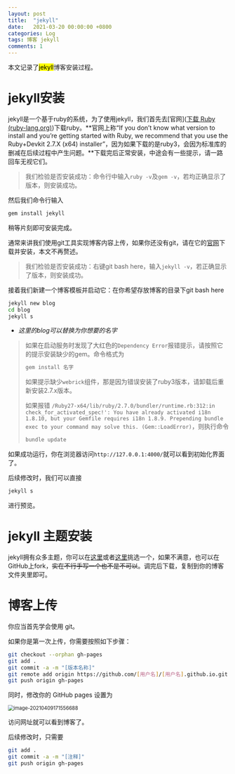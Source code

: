 ```yaml
---
layout: post
title:  "jekyll"
date:   2021-03-20 00:00:00 +0800
categories: Log
tags: 博客 jekyll
comments: 1
---
```


本文记录了<mark>jekyll</mark>博客安装过程。

# jekyll安装

jekyll是一个基于ruby的系统，为了使用jekyll，我们首先去[官网]([下载 Ruby (ruby-lang.org)](https://www.ruby-lang.org/zh_cn/downloads/))下载ruby。**官网上称“If you don’t know what version to install and you’re getting started with Ruby, we recommend that you use the Ruby+Devkit 2.7.X (x64) installer”，因为如果下载的是ruby3，会因为标准库的删减在后续过程中产生问题。**下载完后正常安装，中途会有一些提示，请一路回车无视它们。

> 我们检验是否安装成功：命令行中输入`ruby -v`及`gem -v`，若均正确显示了版本，则安装成功。

然后我们命令行输入

```bash
gem install jekyll
```

稍等片刻即可安装完成。

通常来讲我们使用git工具实现博客内容上传，如果你还没有git，请在它的[官网](https://git-scm.com/downloads)下载并安装，本文不再赘述。

> 我们检验是否安装成功：右键git bash here，输入`jekyll -v`，若正确显示了版本，则安装成功。

接着我们新建一个博客模板并启动它：在你希望存放博客的目录下git bash here

```bash
jekyll new blog
cd blog
jekyll s
```

* *这里的blog可以替换为你想要的名字*

> 如果在启动服务时发现了大红色的`Dependency Error`报错提示，请按照它的提示安装缺少的gem。命令格式为
> ```bash
> gem install 名字
> ```
> 如果提示缺少`webrick`组件，那是因为错误安装了ruby3版本，请卸载后重新安装2.7.x版本。
>
> 如果报错 `/Ruby27-x64/lib/ruby/2.7.0/bundler/runtime.rb:312:in check_for_activated_spec!': You have already activated i18n 1.8.10, but your Gemfile requires i18n 1.8.9. Prepending bundle exec to your command may solve this. (Gem::LoadError)`，则执行命令
>
> ```bash
> bundle update
> ```

如果成功运行，你在浏览器访问`http://127.0.0.1:4000/`就可以看到初始化界面了。

后续修改时，我们可以直接

```bash
jekyll s
```

进行预览。

# jekyll 主题安装

jekyll拥有众多主题，你可以在[这里](http://jekyllthemes.org/)或者[这里](https://jekyllthemes.dev/)挑选一个，如果不满意，也可以在GitHub上fork，~~实在不行手写一个也不是不可以~~。调完后下载，复制到你的博客文件夹里即可。

# 博客上传

你应当首先学会使用 git。

如果你是第一次上传，你需要按照如下步骤：

```bash
git checkout --orphan gh-pages
git add .
git commit -a -m "[版本名称]"
git remote add origin https://github.com/[用户名]/[用户名].github.io.git
git push origin gh-pages
```

同时，修改你的 GitHub pages 设置为

<img src="https://i.loli.net/2021/04/09/ElZDfnxF9kpqXia.png" alt="image-20210409171556688" style="zoom:80%;" />

访问网址就可以看到博客了。

后续修改时，只需要

```bash
git add .
git commit -a -m "[注释]"
git push origin gh-pages
```

